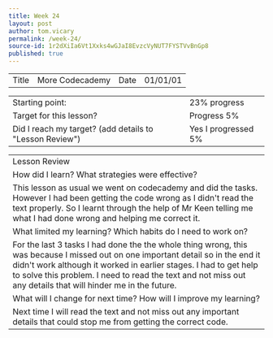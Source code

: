 ```yaml
---
title: Week 24
layout: post
author: tom.vicary
permalink: /week-24/
source-id: 1r2dXiIa6Vt1Xxks4wGJaI8EvzcVyNUT7FYSTVvBnGp8
published: true
---
```

<table>
  <tr>
    <td>Title</td>
    <td>More Codecademy</td>
    <td>Date</td>
    <td>01/01/01</td>
  </tr>
</table>


<table>
  <tr>
    <td>Starting point:</td>
    <td>23% progress</td>
  </tr>
  <tr>
    <td>Target for this lesson?</td>
    <td>Progress 5%</td>
  </tr>
  <tr>
    <td>Did I reach my target? (add details to "Lesson Review")</td>
    <td>Yes I progressed 5%</td>
  </tr>
</table>


<table>
  <tr>
    <td>Lesson Review</td>
  </tr>
  <tr>
    <td>How did I learn? What strategies were effective?</td>
  </tr>
  <tr>
    <td>This lesson as usual we went on codecademy and did the tasks. However I had been getting the code wrong as I didn't read the text properly. So I learnt through the help of Mr Keen telling me what I had done wrong and helping me correct it.</td>
  </tr>
  <tr>
    <td>What limited my learning? Which habits do I need to work on?</td>
  </tr>
  <tr>
    <td>For the last 3 tasks I had done the the whole thing wrong, this was because I missed out on one important detail so in the end it didn't work although it worked in earlier stages. I had to get help to solve this problem. I need to read the text and not miss out any details that will hinder me in the future.</td>
  </tr>
  <tr>
    <td>What will I change for next time? How will I improve my learning?</td>
  </tr>
  <tr>
    <td>Next time I will read the text and not miss out any important details that could stop me from getting the correct code.</td>
  </tr>
</table>


